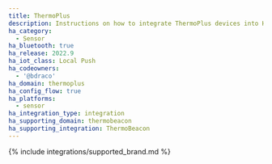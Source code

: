 ```yaml
---
title: ThermoPlus
description: Instructions on how to integrate ThermoPlus devices into Home Assistant.
ha_category:
  - Sensor
ha_bluetooth: true
ha_release: 2022.9
ha_iot_class: Local Push
ha_codeowners:
  - '@bdraco'
ha_domain: thermoplus
ha_config_flow: true
ha_platforms:
  - sensor
ha_integration_type: integration
ha_supporting_domain: thermobeacon
ha_supporting_integration: ThermoBeacon
---
```


{% include integrations/supported_brand.md %}
